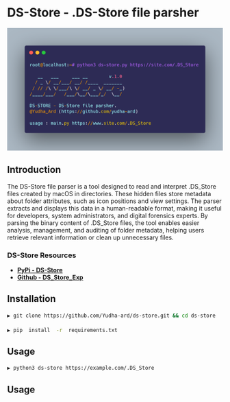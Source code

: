 
# DS-Store - .DS-Store file parsher

![DS-Store Preview](images.png)
  
## Introduction

The DS-Store file parser is a tool designed to read and interpret .DS_Store files created by macOS in directories. These hidden files store metadata about folder attributes, such as icon positions and view settings. The parser extracts and displays this data in a human-readable format, making it useful for developers, system administrators, and digital forensics experts. By parsing the binary content of .DS_Store files, the tool enables easier analysis, management, and auditing of folder metadata, helping users retrieve relevant information or clean up unnecessary files.

### DS-Store Resources

 - **[PyPi - DS-Store](https://pypi.org/project/ds-store)**
 - **[Github - DS_Store_Exp](https://github.com/lijiejie/ds_store_exp)**

## Installation

``` bash
▶ git clone https://github.com/Yudha-ard/ds-store.git && cd ds-store

▶ pip  install  -r  requirements.txt
```  

## Usage
```bash
▶ python3 ds-store https://example.com/.DS_Store
```

## Usage
